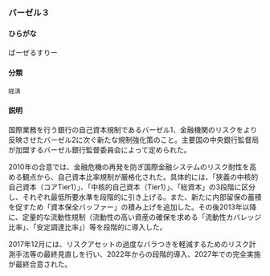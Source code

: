 <div style="display:none;">

## [あ行](securities-terms?id=あ行)
## [か行](securities-terms?id=か行)
## [さ行](securities-terms?id=さ行)
## [た行](securities-terms?id=た行)
## [な行](securities-terms?id=な行)
## [は行](securities-terms?id=は行)

</div>

### バーゼル３

#### ひらがな

ばーぜるすりー

#### 分類

`経済`

#### 説明

国際業務を行う銀行の自己資本規制であるバーゼル1、金融機関のリスクをより反映させたバーゼル2に次ぐ新たな規制強化策のこと。主要国の中央銀行監督局が加盟するバーゼル銀行監督委員会によって定められた。
 
2010年の合意では、金融危機の再発を防ぎ国際金融システムのリスク耐性を高める観点から、自己資本比率規制が厳格化された。具体的には、「狭義の中核的自己資本（コアTier1）」、「中核的自己資本（Tier1）」、「総資本」の3段階に区分し、それぞれ最低所要水準を段階的に引き上げる。また、新たに内部留保の蓄積を促すため「資本保全バッファー」の積み上げを追加した。その後2013年以降に、定量的な流動性規制（流動性の高い資産の確保を求める「流動性カバレッジ比率」、「安定調達比率」）等を段階的に導入した。
 
2017年12月には、リスクアセットの過度なバラつきを軽減するためのリスク計測手法等の最終見直しを行い、2022年からの段階的導入、2027年での完全実施が最終合意された。

<div style="display:none;">

## [ま行](securities-terms?id=ま行)
## [や行](securities-terms?id=や行)
## [ら行](securities-terms?id=ら行)
## [わ行](securities-terms?id=わ行)
## [英数字・記号](securities-terms?id=英数字・記号)

</div>

